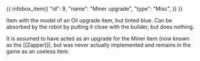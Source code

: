 {{ infobox_item({
	"id": 9,
	"name": "Miner upgrade",
	"type": "Misc",
}) }}

Item with the model of an Oil upgrade item, but tinted blue. Can be absorbed by the robot by putting it close with the builder, but does nothing.

It is assumed to have acted as an upgrade for the Miner item (now known as the [[Zapper]]), but was never actually implemented and remains in the game as an useless item.